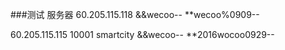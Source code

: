 ###测试
服务器
60.205.115.118
&&wecoo--
**wecoo%0909--

60.205.115.115
10001
smartcity
&&wecoo--
**2016wocoo0929--